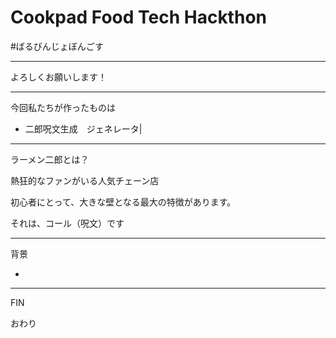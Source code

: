 # Cookpad Food Tech Hackthon 

#ばるびんじょぼんごす


---

よろしくお願いします！

---

今回私たちが作ったものは 

- 二郎呪文生成　ジェネレータ|

---
ラーメン二郎とは？

熱狂的なファンがいる人気チェーン店

初心者にとって、大きな壁となる最大の特徴があります。

それは、コール（呪文）です




---
背景

- 



---
FIN

おわり
